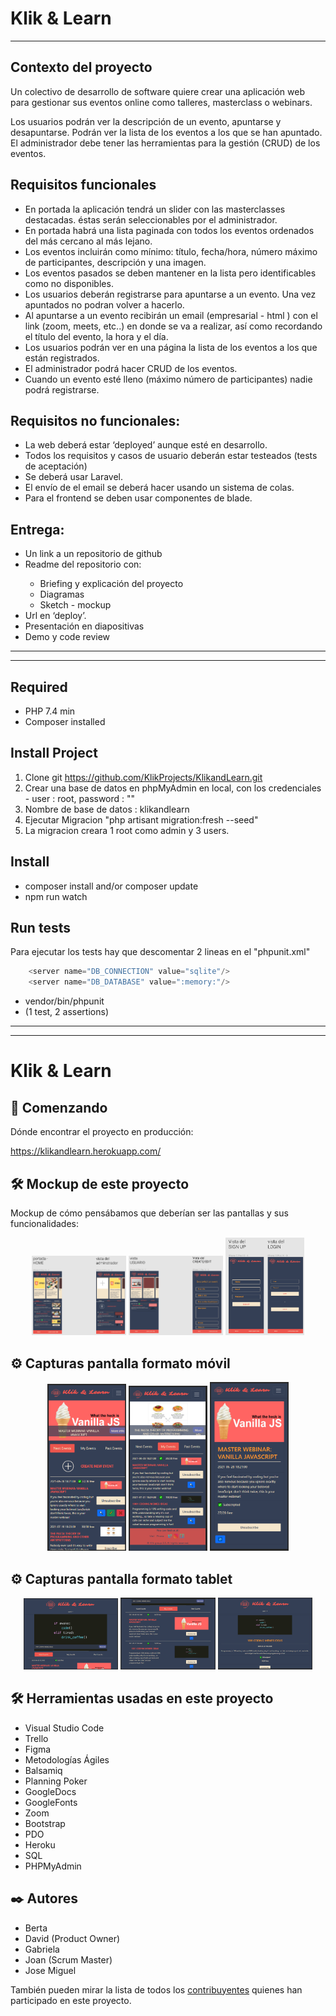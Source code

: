 Klik & Learn
============

***

## Contexto del proyecto

Un colectivo de desarrollo de software quiere crear una aplicación web para gestionar sus eventos online como talleres, masterclass o webinars.

Los usuarios podrán ver la descripción de un evento, apuntarse y desapuntarse. Podrán ver la lista de los eventos a los que se han apuntado. El administrador debe tener las herramientas para la gestión (CRUD) de los eventos.


## Requisitos funcionales


<ul>
<li>En portada la aplicación tendrá un slider con las masterclasses destacadas. éstas serán seleccionables por el administrador.</li>
<li>En portada habrá una lista paginada con todos los eventos ordenados del más cercano al más lejano.</li>
<li>Los eventos incluirán como mínimo: título, fecha/hora, número máximo de participantes, descripción y una imagen.</li>
<li>Los eventos pasados se deben mantener en la lista pero identificables como no disponibles.</li>
<li>Los usuarios deberán registrarse para apuntarse a un evento. Una vez apuntados no podran volver a hacerlo.</li>
<li>Al apuntarse a un evento recibirán un email (empresarial - html ) con el link (zoom, meets, etc..) en donde se va a realizar, así como recordando el título del evento, la hora y el día.</li>
<li>Los usuarios podrán ver en una página la lista de los eventos a los que están registrados.</li>
<li>El administrador podrá hacer CRUD de los eventos.</li>
<li>Cuando un evento esté lleno (máximo número de participantes) nadie podrá registrarse.</li>
</ul>


## Requisitos no funcionales:


<ul>
<li>La web deberá estar ‘deployed’ aunque esté en desarrollo.</li>
<li>Todos los requisitos y casos de usuario deberán estar testeados (tests de aceptación)</li>
<li>Se deberá usar Laravel.</li>
<li>El envío de el email se deberá hacer usando un sistema de colas.</li>
<li>Para el frontend se deben usar componentes de blade.</li>
</ul>

## Entrega:

<ul>
<li>Un link a un repositorio de github</li>
<li>Readme del repositorio con:</li>
    <ul>
        <li>Briefing y explicación del proyecto</li>
        <li>Diagramas</li>
        <li>Sketch - mockup</li>
    </ul>
<li>Url en ‘deploy’.</li>
<li>Presentación en diapositivas</li>
<li>Demo y code review</li>

</ul>

***
***


## Required

- PHP 7.4 min
- Composer installed


## Install Project

1. Clone git https://github.com/KlikProjects/KlikandLearn.git
2. Crear una base de datos en phpMyAdmin en local, con los credenciales - user : root, password : ""
3. Nombre de base de datos : klikandlearn
4. Ejecutar Migracion "php artisant migration:fresh --seed"
5. La migracion creara 1 root como admin y 3 users.


## Install

- composer install and/or composer update
- npm run watch

## Run tests

Para ejecutar los tests hay que descomentar 2 lineas en el "phpunit.xml"
```php
    <server name="DB_CONNECTION" value="sqlite"/>
    <server name="DB_DATABASE" value=":memory:"/>
```
        
- vendor/bin/phpunit 
- (1 test, 2 assertions)


***
***


# Klik & Learn

## 🚀 Comenzando

Dónde encontrar el proyecto en producción:

https://klikandlearn.herokuapp.com/


## 🛠️ Mockup de este proyecto

Mockup de cómo pensábamos que deberían ser las pantallas y sus funcionalidades:

<p align="center"> 
<img src="./public/img/Readme.MD/screenshootFigma/figma1.PNG?raw=true" width=30%>
<img src="./public/img/Readme.MD/screenshootFigma/figma2.PNG?raw=true" width=30%>
<img src="./public/img/Readme.MD/screenshootFigma/figma3.PNG?raw=true" width=25%>
</p>


## ⚙️ Capturas pantalla formato móvil 

<p align="center"> 
<img src="./public/img/Readme.MD/screenshootMobil/mobileHome.PNG?raw=true" width=25%>
<img src="./public/img/Readme.MD/screenshootMobil/mobileMyEvents.PNG?raw=true" width=25%>
<img src="./public/img/Readme.MD/screenshootMobil/mobileShow.PNG?raw=true" width=25%>
</p>


## ⚙️ Capturas pantalla formato tablet

<p align="center"> 
<img src="./public/img/Readme.MD/screenshootTablet/tabletHome.PNG?raw=true" width=30%>
<img src="./public/img/Readme.MD/screenshootTablet/tabletMyEvents.PNG?raw=true" width=30%>
<img src="./public/img/Readme.MD/screenshootTablet/tabletShow.PNG?raw=true" width=30%>
</p>


## 🛠️ Herramientas usadas en este proyecto
<ul>
  <li>Visual Studio Code</li>
  <li>Trello</li>
  <li>Figma</li>
  <li>Metodologías Ágiles</li>
  <li>Balsamiq</li>
  <li>Planning Poker</li>
  <li>GoogleDocs</li>
  <li>GoogleFonts</li>
  <li>Zoom</li>
  <li>Bootstrap</li>
  <li>PDO</li>
  <li>Heroku</li>
  <li>SQL</li>
  <li>PHPMyAdmin</li>
</ul>


## ✒️ Autores 
<ul>
  <li>Berta</li>
  <li>David (Product Owner)</li>
  <li>Gabriela</li>
  <li>Joan (Scrum Master)</li>
  <li>Jose Miguel</li>
</ul>

También pueden mirar la lista de todos los [contribuyentes](https://github.com/KlikProjects/KlikandLearn/graphs/contributors) quienes han participado en este proyecto.  


